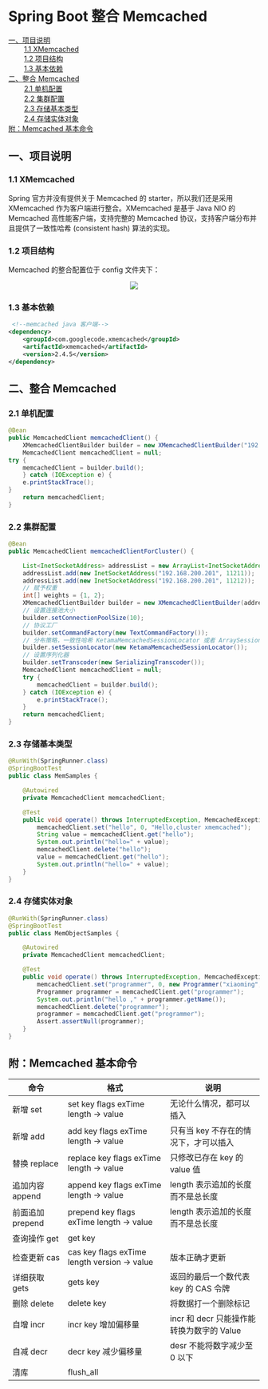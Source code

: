 # Spring Boot 整合 Memcached




<nav>
<a href="#一项目说明">一、项目说明</a><br/>
&nbsp;&nbsp;&nbsp;&nbsp;&nbsp;&nbsp;&nbsp;&nbsp;<a href="#11--XMemcached">1.1  XMemcached</a><br/>
&nbsp;&nbsp;&nbsp;&nbsp;&nbsp;&nbsp;&nbsp;&nbsp;<a href="#12-项目结构">1.2 项目结构</a><br/>
&nbsp;&nbsp;&nbsp;&nbsp;&nbsp;&nbsp;&nbsp;&nbsp;<a href="#13-基本依赖">1.3 基本依赖</a><br/>
<a href="#二整合-Memcached">二、整合 Memcached</a><br/>
&nbsp;&nbsp;&nbsp;&nbsp;&nbsp;&nbsp;&nbsp;&nbsp;<a href="#21-单机配置">2.1 单机配置</a><br/>
&nbsp;&nbsp;&nbsp;&nbsp;&nbsp;&nbsp;&nbsp;&nbsp;<a href="#22-集群配置">2.2 集群配置</a><br/>
&nbsp;&nbsp;&nbsp;&nbsp;&nbsp;&nbsp;&nbsp;&nbsp;<a href="#23-存储基本类型">2.3 存储基本类型</a><br/>
&nbsp;&nbsp;&nbsp;&nbsp;&nbsp;&nbsp;&nbsp;&nbsp;<a href="#24-存储实体对象">2.4 存储实体对象</a><br/>
<a href="#附Memcached-基本命令">附：Memcached 基本命令</a><br/>
</nav>

## 一、项目说明

### 1.1  XMemcached

Spring 官方并没有提供关于 Memcached 的 starter，所以我们还是采用 XMemcached 作为客户端进行整合。XMemcached 是基于 Java NIO 的 Memcached 高性能客户端，支持完整的 Memcached 协议，支持客户端分布并且提供了一致性哈希 (consistent hash) 算法的实现。

### 1.2 项目结构

Memcached 的整合配置位于 config 文件夹下：

<div align="center"> <img src="https://gitee.com/heibaiying/spring-samples-for-all/raw/master/pictures/spring-boot-memcached.png"/> </div>

### 1.3 基本依赖

```xml
 <!--memcached java 客户端-->
<dependency>
    <groupId>com.googlecode.xmemcached</groupId>
    <artifactId>xmemcached</artifactId>
    <version>2.4.5</version>
</dependency>
```



## 二、整合 Memcached

### 2.1 单机配置

```java
@Bean
public MemcachedClient memcachedClient() {
    XMemcachedClientBuilder builder = new XMemcachedClientBuilder("192.168.200.201:11211");
    MemcachedClient memcachedClient = null;
try {
	memcachedClient = builder.build();
	} catch (IOException e) {
	e.printStackTrace();
}
	return memcachedClient;
}
```

### 2.2 集群配置

```java
@Bean
public MemcachedClient memcachedClientForCluster() {

    List<InetSocketAddress> addressList = new ArrayList<InetSocketAddress>();
    addressList.add(new InetSocketAddress("192.168.200.201", 11211));
    addressList.add(new InetSocketAddress("192.168.200.201", 11212));
    // 赋予权重
    int[] weights = {1, 2};
    XMemcachedClientBuilder builder = new XMemcachedClientBuilder(addressList, weights);
    // 设置连接池大小
    builder.setConnectionPoolSize(10);
    // 协议工厂
    builder.setCommandFactory(new TextCommandFactory());
    // 分布策略，一致性哈希 KetamaMemcachedSessionLocator 或者 ArraySessionLocator(默认)
    builder.setSessionLocator(new KetamaMemcachedSessionLocator());
    // 设置序列化器
    builder.setTranscoder(new SerializingTranscoder());
    MemcachedClient memcachedClient = null;
    try {
        memcachedClient = builder.build();
    } catch (IOException e) {
        e.printStackTrace();
    }
    return memcachedClient;
}
```

### 2.3 存储基本类型

```java
@RunWith(SpringRunner.class)
@SpringBootTest
public class MemSamples {

    @Autowired
    private MemcachedClient memcachedClient;

    @Test
    public void operate() throws InterruptedException, MemcachedException, TimeoutException {
        memcachedClient.set("hello", 0, "Hello,cluster xmemcached");
        String value = memcachedClient.get("hello");
        System.out.println("hello=" + value);
        memcachedClient.delete("hello");
        value = memcachedClient.get("hello");
        System.out.println("hello=" + value);
    }
}
```

### 2.4 存储实体对象

```java
@RunWith(SpringRunner.class)
@SpringBootTest
public class MemObjectSamples {

    @Autowired
    private MemcachedClient memcachedClient;

    @Test
    public void operate() throws InterruptedException, MemcachedException, TimeoutException {
        memcachedClient.set("programmer", 0, new Programmer("xiaoming", 12, 5000.21f, new Date()));
        Programmer programmer = memcachedClient.get("programmer");
        System.out.println("hello ," + programmer.getName());
        memcachedClient.delete("programmer");
        programmer = memcachedClient.get("programmer");
        Assert.assertNull(programmer);
    }
}

```



## 附：Memcached 基本命令

| 命令            | 格式                                               | 说明                                  |
| --------------- | -------------------------------------------------- | ------------------------------------- |
| 新增 set        | set  key  flags   exTime  length -> value          | 无论什么情况，都可以插入              |
| 新增 add        | add key  flags   exTime  length -> value           | 只有当 key 不存在的情况下，才可以插入   |
| 替换 replace    | replace  key  flags   exTime  length -> value      | 只修改已存在 key 的 value 值              |
| 追加内容 append  | append  key  flags   exTime  length -> value       | length 表示追加的长度而不是总长度      |
| 前面追加 prepend | prepend  key  flags   exTime  length -> value      | length 表示追加的长度而不是总长度      |
| 查询操作 get    | get  key                                           |                                       |
| 检查更新 cas    | cas  key  flags  exTime  length  version  -> value | 版本正确才更新                        |
| 详细获取 gets   | gets   key                                         | 返回的最后一个数代表 key 的 CAS 令牌  |
| 删除 delete     | delete   key                                       | 将数据打一个删除标记                  |
| 自增 incr       | incr  key  增加偏移量                              | incr 和 decr 只能操作能转换为数字的 Value |
| 自减 decr       | decr  key  减少偏移量                              | desr 不能将数字减少至 0 以下             |
| 清库            | flush_all                                          |                                       |
